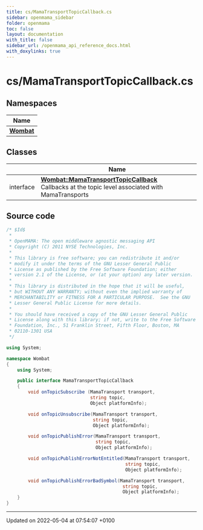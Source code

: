 ```yaml
---
title: cs/MamaTransportTopicCallback.cs
sidebar: openmama_sidebar
folder: openmama
toc: false
layout: documentation
with_title: false
sidebar_url: /openmama_api_reference_docs.html
with_doxylinks: true
---
```


# cs/MamaTransportTopicCallback.cs



## Namespaces

| Name           |
| -------------- |
| **[Wombat](namespaceWombat.html)**  |

## Classes

|                | Name           |
| -------------- | -------------- |
| interface | **[Wombat::MamaTransportTopicCallback](interfaceWombat_1_1MamaTransportTopicCallback.html)** <br>Callbacks at the topic level associated with MamaTransports  |




## Source code

```csharp
/* $Id$
 *
 * OpenMAMA: The open middleware agnostic messaging API
 * Copyright (C) 2011 NYSE Technologies, Inc.
 *
 * This library is free software; you can redistribute it and/or
 * modify it under the terms of the GNU Lesser General Public
 * License as published by the Free Software Foundation; either
 * version 2.1 of the License, or (at your option) any later version.
 *
 * This library is distributed in the hope that it will be useful,
 * but WITHOUT ANY WARRANTY; without even the implied warranty of
 * MERCHANTABILITY or FITNESS FOR A PARTICULAR PURPOSE.  See the GNU
 * Lesser General Public License for more details.
 *
 * You should have received a copy of the GNU Lesser General Public
 * License along with this library; if not, write to the Free Software
 * Foundation, Inc., 51 Franklin Street, Fifth Floor, Boston, MA
 * 02110-1301 USA
 */

using System;

namespace Wombat
{
    using System;

    public interface MamaTransportTopicCallback
    {
        void onTopicSubscribe (MamaTransport transport,
                               string topic,
                               Object platformInfo);

        void onTopicUnsubscribe(MamaTransport transport,
                                string topic,
                                Object platformInfo);

        void onTopicPublishError(MamaTransport transport,
                                 string topic,
                                 Object platformInfo);

        void onTopicPublishErrorNotEntitled(MamaTransport transport,
                                            string topic,
                                            Object platformInfo);

        void onTopicPublishErrorBadSymbol(MamaTransport transport,
                                           string topic,
                                           Object platformInfo);
    }
}
```


-------------------------------

Updated on 2022-05-04 at 07:54:07 +0100
